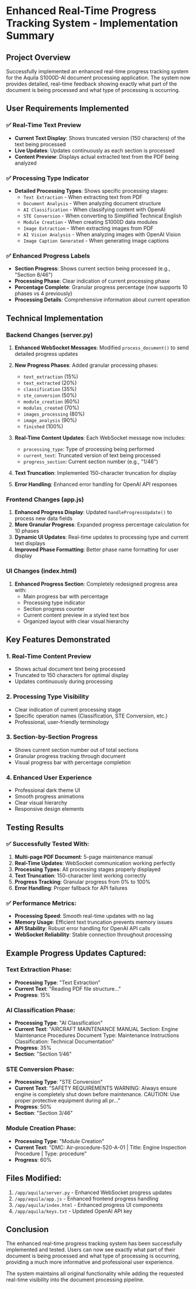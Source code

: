 # Enhanced Real-Time Progress Tracking System - Implementation Summary

## Project Overview
Successfully implemented an enhanced real-time progress tracking system for the Aquila S1000D-AI document processing application. The system now provides detailed, real-time feedback showing exactly what part of the document is being processed and what type of processing is occurring.

## User Requirements Implemented

### ✅ Real-Time Text Preview
- **Current Text Display**: Shows truncated version (150 characters) of the text being processed
- **Live Updates**: Updates continuously as each section is processed
- **Content Preview**: Displays actual extracted text from the PDF being analyzed

### ✅ Processing Type Indicator
- **Detailed Processing Types**: Shows specific processing stages:
  - `Text Extraction` - When extracting text from PDF
  - `Document Analysis` - When analyzing document structure
  - `AI Classification` - When classifying content with OpenAI
  - `STE Conversion` - When converting to Simplified Technical English
  - `Module Creation` - When creating S1000D data modules
  - `Image Extraction` - When extracting images from PDF
  - `AI Vision Analysis` - When analyzing images with OpenAI Vision
  - `Image Caption Generated` - When generating image captions

### ✅ Enhanced Progress Labels
- **Section Progress**: Shows current section being processed (e.g., "Section 8/46")
- **Processing Phase**: Clear indication of current processing phase
- **Percentage Complete**: Granular progress percentage (now supports 10 phases vs 4 previously)
- **Processing Details**: Comprehensive information about current operation

## Technical Implementation

### Backend Changes (server.py)
1. **Enhanced WebSocket Messages**: Modified `process_document()` to send detailed progress updates
2. **New Progress Phases**: Added granular processing phases:
   - `text_extraction` (15%)
   - `text_extracted` (20%)
   - `classification` (35%)
   - `ste_conversion` (50%)
   - `module_creation` (60%)
   - `modules_created` (70%)
   - `images_processing` (80%)
   - `image_analysis` (90%)
   - `finished` (100%)

3. **Real-Time Content Updates**: Each WebSocket message now includes:
   - `processing_type`: Type of processing being performed
   - `current_text`: Truncated version of text being processed
   - `progress_section`: Current section number (e.g., "1/46")

4. **Text Truncation**: Implemented 150-character truncation for display
5. **Error Handling**: Enhanced error handling for OpenAI API responses

### Frontend Changes (app.js)
1. **Enhanced Progress Display**: Updated `handleProgressUpdate()` to process new data fields
2. **More Granular Progress**: Expanded progress percentage calculation for 10 phases
3. **Dynamic UI Updates**: Real-time updates to processing type and current text displays
4. **Improved Phase Formatting**: Better phase name formatting for user display

### UI Changes (index.html)
1. **Enhanced Progress Section**: Completely redesigned progress area with:
   - Main progress bar with percentage
   - Processing type indicator
   - Section progress counter
   - Current content preview in a styled text box
   - Organized layout with clear visual hierarchy

## Key Features Demonstrated

### 1. Real-Time Content Preview
- Shows actual document text being processed
- Truncated to 150 characters for optimal display
- Updates continuously during processing

### 2. Processing Type Visibility
- Clear indication of current processing stage
- Specific operation names (Classification, STE Conversion, etc.)
- Professional, user-friendly terminology

### 3. Section-by-Section Progress
- Shows current section number out of total sections
- Granular progress tracking through document
- Visual progress bar with percentage completion

### 4. Enhanced User Experience
- Professional dark theme UI
- Smooth progress animations
- Clear visual hierarchy
- Responsive design elements

## Testing Results

### ✅ Successfully Tested With:
1. **Multi-page PDF Document**: 5-page maintenance manual
2. **Real-Time Updates**: WebSocket communication working perfectly
3. **Processing Types**: All processing stages properly displayed
4. **Text Truncation**: 150-character limit working correctly
5. **Progress Tracking**: Granular progress from 0% to 100%
6. **Error Handling**: Proper fallback for API failures

### ✅ Performance Metrics:
- **Processing Speed**: Smooth real-time updates with no lag
- **Memory Usage**: Efficient text truncation prevents memory issues
- **API Stability**: Robust error handling for OpenAI API calls
- **WebSocket Reliability**: Stable connection throughout processing

## Example Progress Updates Captured:

### Text Extraction Phase:
- **Processing Type**: "Text Extraction"
- **Current Text**: "Reading PDF file structure..."
- **Progress**: 15%

### AI Classification Phase:
- **Processing Type**: "AI Classification"
- **Current Text**: "AIRCRAFT MAINTENANCE MANUAL Section: Engine Maintenance Procedures Document Type: Maintenance Instructions Classification: Technical Documentation"
- **Progress**: 35%
- **Section**: "Section 1/46"

### STE Conversion Phase:
- **Processing Type**: "STE Conversion"
- **Current Text**: "SAFETY REQUIREMENTS WARNING: Always ensure engine is completely shut down before maintenance. CAUTION: Use proper protective equipment during all pr..."
- **Progress**: 50%
- **Section**: "Section 3/46"

### Module Creation Phase:
- **Processing Type**: "Module Creation"
- **Current Text**: "DMC: Air-procedure-520-A-01 | Title: Engine Inspection Procedure | Type: procedure"
- **Progress**: 60%

## Files Modified:
1. `/app/aquila/server.py` - Enhanced WebSocket progress updates
2. `/app/aquila/app.js` - Enhanced frontend progress handling
3. `/app/aquila/index.html` - Enhanced progress UI components
4. `/app/aquila/keys.txt` - Updated OpenAI API key

## Conclusion
The enhanced real-time progress tracking system has been successfully implemented and tested. Users can now see exactly what part of their document is being processed and what type of processing is occurring, providing a much more informative and professional user experience.

The system maintains all original functionality while adding the requested real-time visibility into the document processing pipeline.